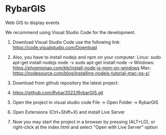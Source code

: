 # RybarGIS
Web GIS to display events

We recommend using Visual Studio Code for the development.

1. Download Visual Studio Code use the following link:
https://code.visualstudio.com/Download

2. Also, you have to install nodejs and npm on your computer:
Linux:
sudo apt-get install nodejs
node -v
sudo apt-get install
node -v
Windows: 
https://phoenixnap.com/kb/install-node-js-npm-on-windows
Mac: 
https://nodesource.com/blog/installing-nodejs-tutorial-mac-os-x/

3. Download from github repository the latest project:
4. https://github.com/Rybar2022/RybarGIS.git

4. Open the project in visual studio code
File -> Open Folder -> RybarGIS

5. Open Extensions (Ctrl+Shift+X) and install Live Server

6. Now you may start the project in a browser by pressing (ALT+LO), or right-click at the index.html and select "Open with Live Server" option
